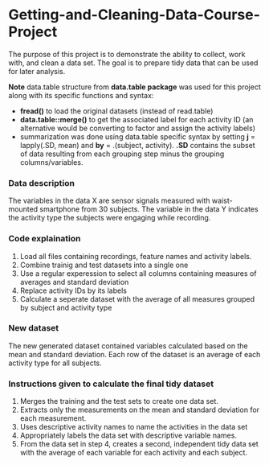 # Getting-and-Cleaning-Data-Course-Project
The purpose of this project is to demonstrate the ability to collect, work with, and clean a data set. The goal is to prepare tidy data that can be used for later analysis.

**Note** data.table structure from **data.table package** was used for this project along with its specific functions and syntax:
- **fread()** to load the original datasets (instead of read.table)
- **data.table::merge()** to get the associated label for each activity ID (an alternative would be converting to factor and assign the activity labels)
- summarization was done using data.table specific syntax by setting **j** = lapply(.SD, mean) and **by** = .(subject, activity). **.SD** contains the subset of data resulting from each grouping step minus the grouping columns/variables.

### Data description
The variables in the data X are sensor signals measured with waist-mounted smartphone from 30 subjects. The variable in the data Y indicates the activity type the subjects were engaging while recording.

### Code explaination
1. Load all files containing recordings, feature names and activity labels.
2. Combine trainig and test datasets into a single one
3. Use a regular experession to select all columns containing measures of averages and standard deviation
4. Replace activity IDs by its labels
5. Calculate a seperate dataset with the average of all measures grouped by subject and activity type

### New dataset
The new generated dataset contained variables calculated based on the mean and standard deviation. Each row of the dataset is an average of each activity type for all subjects.

### Instructions given to calculate the final tidy dataset

1. Merges the training and the test sets to create one data set.
2. Extracts only the measurements on the mean and standard deviation for each measurement.
3. Uses descriptive activity names to name the activities in the data set
4. Appropriately labels the data set with descriptive variable names.
5. From the data set in step 4, creates a second, independent tidy data set with the average of each variable for each activity and each subject.
